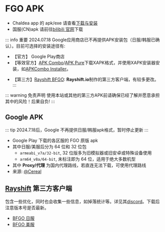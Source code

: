 # FGO APK

- Chaldea app 的 apk/exe 请查看[下载与安装](./install.md)
- 国服(CN)apk 请前往[bilibili 官网](https://game.bilibili.com/fgo/)下载

::: info 重要 2024.07.18
Google应用商店已不再提供APK安装包（日服/韩服已确认）。目前可选择的安装途径有:

- 【官方】 Google Play商店
- 【等效官方】[APK Combo](https://apkcombo.com/fgo-jp/com.aniplex.fategrandorder/download/apk)/[APK Pure](https://apkpure.com/cn/fate-grand-order/com.aniplex.fategrandorder/download)下载XAPK格式，并使用XAPK安装器安装，如[APKCombo Installer](https://apkcombo.com/zh/how-to-install)。
<!-- - 【第三方】[重签名APK](#重签名apk): **本站**打包，仅更改签名/包名。 -->
- 【第三方】[Rayshift BFGO](#rayshift-第三方客户端): **Rayshift.io**制作的第三方客户端，有较多更改。
  :::

::: warning 免责声明
使用本站或其他的第三方APK前请确保已经了解并愿意承担其中的风险！后果自负!
:::

<!-- ## 重签名APK

将apkcombo的XAPK重新打包成一个单独的APK（不再区分32位/64位），并重新签名，应用包名也修改成`cc.chaldea.fgoxx`。除此之外无其他修改。

目前网盘中提供了日服/韩服的apkcombo xapk包和重签名的apk包。

- 下载地址: <https://disk.chaldea.center/s/9eua>

::: tip 注意事项

- 未研究**设备兼容性**或**bug**或“**风险**”，欢迎反馈。请在知晓的前提下使用。后果自负。
- 和官方应用共存，建议通过[拷贝账号文件(引继文件)](./import_https/transfer_data.md)的方法迁移数据，不建议使用引继码
  ::: -->

## Google APK

::: tip
2024.7.18后，Google 不再提供日服/韩服apk格式，暂时停止更新
:::

- Google Play 下载的各区服的 FGO 原版 apk
- 其中日服/美服后分为 64 位和 32 位包
  - `armeabi_v7a/32-bit`, 32 位版多为旧模拟器或旧安卓或特殊设备使用
  - `arm64_v8a/64-bit`, 未标注即为 64 位，适用于绝大多数机型
- 其中 **Proxy/代理** 为国内代理路线，若直连无法下载，可使用代理路线
- 来源: [@Cereal](https://fgo.bigcereal.com)

<ApkRelease language="zh" />

## [Rayshift](https://rayshift.io) 第三方客户端

包含一些优化，同时也会收集一些信息，如掉落统计等。详见其[discord](https://discord.gg/8JeHHvh)。下载后注意版本号是否最新。

- [BFGO 日服](https://rayshift.io/betterfgo/download/jp)
- [BFGO 美服](https://rayshift.io/betterfgo/download/na)

<script setup>
import ApkRelease from '../../components/ApkRelease.vue'
</script>
